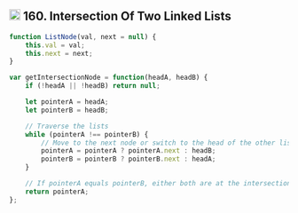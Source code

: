 <h2><img src="https://cdn4.iconfinder.com/data/icons/socialcones/508/Amazon-512.png" alt="amazon-icon" width="20" height="20"> 160. Intersection Of Two Linked Lists</h2>

```javascript
function ListNode(val, next = null) {
    this.val = val;
    this.next = next;
}

var getIntersectionNode = function(headA, headB) {
    if (!headA || !headB) return null;

    let pointerA = headA;
    let pointerB = headB;

    // Traverse the lists
    while (pointerA !== pointerB) {
        // Move to the next node or switch to the head of the other list
        pointerA = pointerA ? pointerA.next : headB;
        pointerB = pointerB ? pointerB.next : headA;
    }

    // If pointerA equals pointerB, either both are at the intersection or both are null
    return pointerA;
};
```
